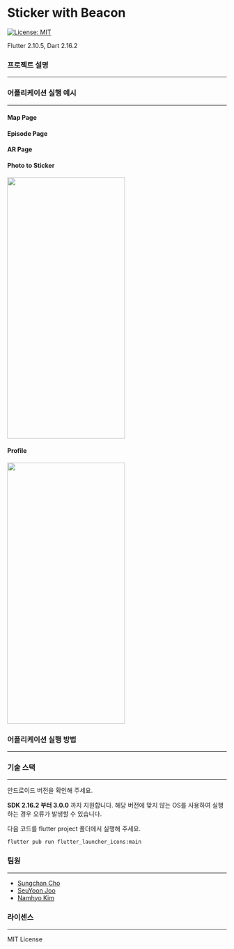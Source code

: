 # Sticker with Beacon

[![License: MIT](https://img.shields.io/badge/License-MIT-yellow.svg)](https://opensource.org/licenses/MIT)

Flutter 2.10.5, Dart 2.16.2

### 프로젝트 설명

---



### 어플리케이션 실행 예시

---

#### Map Page

#### Episode Page

#### AR Page

#### Photo to Sticker
<img src="https://user-images.githubusercontent.com/48765232/171727165-0e28911f-345a-4c44-999f-08ae95197a5c.jpg" width="270" height="600">

#### Profile
<img src="https://user-images.githubusercontent.com/48765232/171727165-0e28911f-345a-4c44-999f-08ae95197a5c.jpg" width="270" height="600">

### 어플리케이션 실행 방법

---





### 기술 스택

---

안드로이드 버전을 확인해 주세요. 

**SDK 2.16.2 부터 3.0.0** 까지 지원합니다. 해당 버전에 맞지 않는 OS를 사용하여 실행하는 경우 오류가 발생할 수 있습니다.

다음 코드를 flutter project 폴더에서 실행해 주세요.

```
flutter pub run flutter_launcher_icons:main
```



### 팀원 

---

- [Sungchan Cho](https://github.com/JoeSeongchan)
- [SeuYoon Joo](https://github.com/JooSeuYoon)
- [Namhyo Kim](https://github.com/namhyo01)

### 라이센스

---

MIT License

